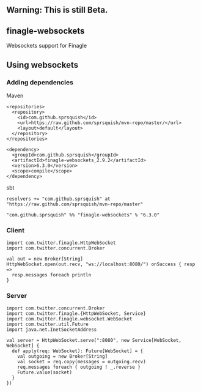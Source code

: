 ## Warning: This is still Beta.

## finagle-websockets

Websockets support for Finagle

## Using websockets

### Adding dependencies

Maven

    <repositories>
      <repository>
        <id>com.github.sprsquish</id>
        <url>https://raw.github.com/sprsquish/mvn-repo/master/</url>
        <layout>default</layout>
      </repository>
    </repositories>

    <dependency>
      <groupId>com.github.sprsquish</groupId>
      <artifactId>finagle-websockets_2.9.2</artifactId>
      <version>6.3.0</version>
      <scope>compile</scope>
    </dependency>

sbt

    resolvers += "com.github.sprsquish" at "https://raw.github.com/sprsquish/mvn-repo/master"

    "com.github.sprsquish" %% "finagle-websockets" % "6.3.0"

### Client

    import com.twitter.finagle.HttpWebSocket
    import com.twitter.concurrent.Broker

    val out = new Broker[String]
    HttpWebSocket.open(out.recv, "ws://localhost:8080/") onSuccess { resp =>
      resp.messages foreach println
    }

### Server

    import com.twitter.concurrent.Broker
    import com.twitter.finagle.{HttpWebSocket, Service}
    import com.twitter.finagle.websocket.WebSocket
    import com.twitter.util.Future
    import java.net.InetSocketAddress

    val server = HttpWebSocket.serve(":8080", new Service[WebSocket, WebSocket] {
      def apply(req: WebSocket): Future[WebSocket] = {
        val outgoing = new Broker[String]
        val socket = req.copy(messages = outgoing.recv)
        req.messages foreach { outgoing ! _.reverse }
        Future.value(socket)
      }
    })
